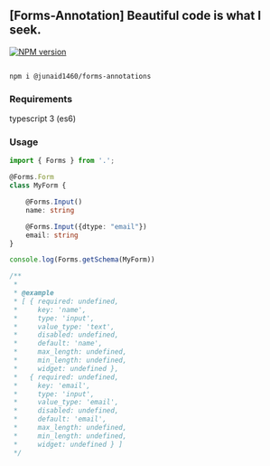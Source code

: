 ## [Forms-Annotation] Beautiful code is what I seek.
<span class="badge-npmversion"><a href="https://www.npmjs.com/package/@junaid1460/forms-annotations" title="View this project on NPM"><img src="https://img.shields.io/npm/v/@junaid1460/forms-annotations.svg" alt="NPM version" /></a></span>

```shell

npm i @junaid1460/forms-annotations
```

### Requirements
typescript 3 (es6)

### Usage

```typescript
import { Forms } from '.';

@Forms.Form
class MyForm {

    @Forms.Input()
    name: string

    @Forms.Input({dtype: "email"})
    email: string
}

console.log(Forms.getSchema(MyForm))

/**
 * 
 * @example 
 * [ { required: undefined,
 *     key: 'name',
 *     type: 'input',
 *     value_type: 'text',
 *     disabled: undefined,
 *     default: 'name',
 *     max_length: undefined,
 *     min_length: undefined,
 *     widget: undefined },
 *   { required: undefined,
 *     key: 'email',
 *     type: 'input',
 *     value_type: 'email',
 *     disabled: undefined,
 *     default: 'email',
 *     max_length: undefined,
 *     min_length: undefined,
 *     widget: undefined } ]
 */

```